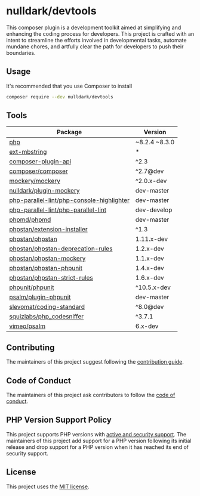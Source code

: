 # nulldark/devtools

This composer plugin  is a development toolkit aimed at simplifying and enhancing the coding process for developers. 
This project is crafted with an intent to streamline the efforts involved in developmental 
tasks, automate mundane chores, and artfully clear the path for developers to push their boundaries.

## Usage

It's recommended that you use Composer to install

``` bash
composer require --dev nulldark/devtools
```

## Tools
| Package                                                                                                   | Version       |
|-----------------------------------------------------------------------------------------------------------|---------------|
| [php](https://github.com/php/php-src)                                                                     | ~8.2.4 ~8.3.0 |
| [ext-mbstring](https://github.com/php/php-src)                                                            | *             |
| [composer-plugin-api](https://getcomposer.org/)                                                           | ^2.3          |
| [composer/composer ](https://getcomposer.org/)                                                            | ^2.7@dev      |
| [mockery/mockery](https://github.com/mockery/mockery)                                                     | ^2.0.x-dev    |
| [nulldark/plugin-mockery](https://github.com/nulldark/psalm-plugin-mockery)                               | dev-master    |
| [php-parallel-lint/php-console-highlighter](https://github.com/php-parallel-lint/PHP-Console-Highlighter) | dev-master    |
| [php-parallel-lint/php-parallel-lint](https://github.com/php-parallel-lint/PHP-Parallel-Lint)             | dev-develop   |
| [phpmd/phpmd](https://github.com/phpmd/phpmd)                                                             | dev-master    |
| [phpstan/extension-installer](https://github.com/phpstan/extension-installer)                             | ^1.3          |
| [phpstan/phpstan](https://github.com/phpstan/phpstan)                                                     | 1.11.x-dev    |
| [phpstan/phpstan-deprecation-rules](https://github.com/phpstan/phpstan-deprecation-rules)                 | 1.2.x-dev     |
| [phpstan/phpstan-mockery](https://github.com/phpstan/phpstan-mockery)                                     | 1.1.x-dev     |
| [phpstan/phpstan-phpunit](https://github.com/phpstan/phpstan-phpunit)                                     | 1.4.x-dev     |
| [phpstan/phpstan-strict-rules](https://github.com/phpstan/phpstan-strict-rules)                           | 1.6.x-dev     |
| [phpunit/phpunit](https://packagist.org/packages/phpunit/phpunit)                                         | ^10.5.x-dev   |
| [psalm/plugin-phpunit](https://github.com/psalm/psalm-plugin-phpunit)                                     | dev-master    |
| [slevomat/coding-standard](slevomat/coding-standard)                                                      | ^8.0@dev      |
| [squizlabs/php_codesniffer](https://github.com/squizlabs/PHP_CodeSniffer)                                 | ^3.7.1        |
| [vimeo/psalm](https://github.com/vimeo/psalm)                                                             | 6.x-dev       |

## Contributing

The maintainers of this project suggest following the [contribution guide](CONTRIBUTING.md).

## Code of Conduct

The maintainers of this project ask contributors to follow the [code of conduct](CODE_OF_CONDUCT.md).

## PHP Version Support Policy

This project supports PHP versions with [active and security support](https://www.php.net/supported-versions.php).
The maintainers of this project add support for a PHP version following its initial release and drop support for a PHP version when it has reached its end of security support.

## License

This project uses the [MIT license](LICENSE).
